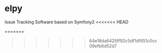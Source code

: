 elpy
====

Issue Tracking Software based on Symfony2
<<<<<<< HEAD

=======
>>>>>>> 64e18da6425ff92c5df1df651c0cc09efb6d52d7
